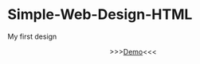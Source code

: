 # Simple-Web-Design-HTML
My first design
<center>
>>><a href="https://simpledesain.000webhostapp.com/">Demo</a><<<
</center>
